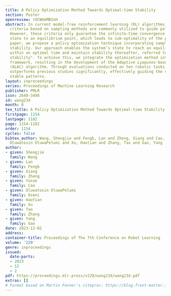 ```yaml
---
title: A Policy Optimization Method Towards Optimal-time Stability
section: Poster
openreview: rOCWUmMBSnH
abstract: In current model-free reinforcement learning (RL) algorithms, stability
  criteria based on sampling methods are commonly utilized to guide policy optimization.
  However, these criteria only guarantee the infinite-time convergence of the system’s
  state to an equilibrium point, which leads to sub-optimality of the policy. In this
  paper, we propose a policy optimization technique incorporating sampling-based Lyapunov
  stability. Our approach enables the system’s state to reach an equilibrium point
  within an optimal time and maintain stability thereafter, referred to as "optimal-time
  stability". To achieve this, we integrate the optimization method into the Actor-Critic
  framework, resulting in the development of the Adaptive Lyapunov-based Actor-Critic
  (ALAC) algorithm. Through evaluations conducted on ten robotic tasks, our approach
  outperforms previous studies significantly, effectively guiding the system to generate
  stable patterns.
layout: inproceedings
series: Proceedings of Machine Learning Research
publisher: PMLR
issn: 2640-3498
id: wang23d
month: 0
tex_title: A Policy Optimization Method Towards Optimal-time Stability
firstpage: 1154
lastpage: 1182
page: 1154-1182
order: 1154
cycles: false
bibtex_author: Wang, Shengjie and Fengb, Lan and Zheng, Xiang and Cao, Yuxue and Oseni,
  Oluwatosin OluwaPelumi and Xu, Haotian and Zhang, Tao and Gao, Yang
author:
- given: Shengjie
  family: Wang
- given: Lan
  family: Fengb
- given: Xiang
  family: Zheng
- given: Yuxue
  family: Cao
- given: Oluwatosin OluwaPelumi
  family: Oseni
- given: Haotian
  family: Xu
- given: Tao
  family: Zhang
- given: Yang
  family: Gao
date: 2023-12-02
address:
container-title: Proceedings of The 7th Conference on Robot Learning
volume: '229'
genre: inproceedings
issued:
  date-parts:
  - 2023
  - 12
  - 2
pdf: https://proceedings.mlr.press/v229/wang23d/wang23d.pdf
extras: []
# Format based on Martin Fenner's citeproc: https://blog.front-matter.io/posts/citeproc-yaml-for-bibliographies/
---
```

